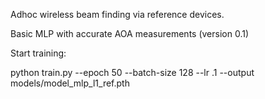 Adhoc wireless beam finding via reference devices.

Basic MLP with accurate AOA measurements (version 0.1)


Start training:

python train.py --epoch 50 --batch-size 128 --lr .1 --output models/model_mlp_l1_ref.pth

